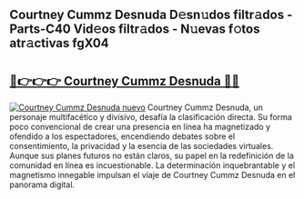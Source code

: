 ## Courtney Cummz Desnuda D𝚎sn𝚞dos filtr𝚊dos - Parts-C40 Vid𝚎os filtr𝚊dos - N𝚞evas f𝚘tos atr𝚊ctivas fgX04

# <h2><a href="http://mb2vjs.tromn.icu/?c=Courtney+Cummz+Desnuda">🔗👉👉👉 Courtney Cummz Desnuda 🔗🔗</a></h2>

[![Courtney Cummz Desnuda nuevo](https://i.imgur.com/pEAQMta.gif)](http://mb2vjs.tromn.icu/?c=Courtney+Cummz+Desnuda)
Courtney Cummz Desnuda, un personaje multifacético y divisivo, desafía la clasificación directa. Su forma poco convencional de crear una presencia en línea ha magnetizado y ofendido a los espectadores, encendiendo debates sobre el consentimiento, la privacidad y la esencia de las sociedades virtuales. Aunque sus planes futuros no están claros, su papel en la redefinición de la comunidad en línea es incuestionable. La determinación inquebrantable y el magnetismo innegable impulsan el viaje de Courtney Cummz Desnuda en el panorama digital.
